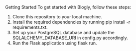 Getting Started
To get started with Blogly, follow these steps:

1. Clone this repository to your local machine.
2. Install the required dependencies by running pip install -r requirements.txt.
3. Set up your PostgreSQL database and update the SQLALCHEMY_DATABASE_URI in config.py accordingly.
4. Run the Flask application using flask run.
